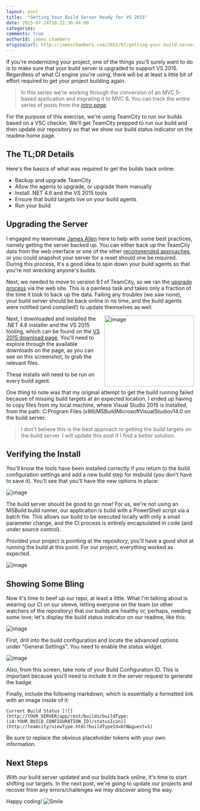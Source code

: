 ```yaml
---
layout: post
title:  "Getting Your Build Server Ready for VS 2015"
date: 2015-07-24T10:22:30-04:00
categories:
comments: true
authorId: james_chambers
originalurl: http://jameschambers.com/2015/07/getting-your-build-server-ready-for-vs-2015/
---
```


If you're modernizing your project, one of the things you'll surely want to do is to make sure that your build server is upgraded to support VS 2015. Regardless of what CI engine you're using, there will be at least a little bit of effort required to get your project building again.

<!--more-->

>In this series we're working through the conversion of an MVC 5-based application and migrating it to MVC 6. You can track the entire series of posts from the [_intro page_][1].

For the purpose of this exercise, we're using TeamCity to run our builds based on a VSC checkin. We'll get TeamCity prepped to run our build and then update our repository so that we show our build status indicator on the readme home page.

## The TL;DR Details

Here's the basics of what was required to get the builds back online:

* Backup and upgrade TeamCity
* Allow the agents to upgrade, or upgrade them manually
* Install .NET 4.6 and the VS 2015 tools
* Ensure that build targets live on your build agents
* Run your build

## Upgrading the Server

I engaged my teammate [James Allen][2] here to help with some best practices, namely getting the server backed up. You can either back up the TeamCity data from the web interface or one of the other [recommended approaches][3], or you could snapshot your server for a reset should one be required. During this process, it's a good idea to spin down your build agents so that you're not wrecking anyone's builds.

Next, we needed to move to version 9.1 of TeamCity, so we ran the [upgrade process][4] via the web site. This is a painless task and takes only a fraction of the time it took to back up the data. Failing any troubles (we saw none), your build server should be back online in no time, and the build agents were notified (and complied!) to update themselves as well.

<img width="240" height="191" title="image" align="right" style="margin: 0px 0px 0px 10px; border: 0px currentcolor; border-image: none; float: right; display: inline; background-image: none;" alt="image" src="http://jameschambers.com/wp-content/uploads/2015/07/image_thumb5.png" border="0" scale="0">Next, I downloaded and installed the .NET 4.6 installer and the VS 2015 tooling, which can be found on the [VS 2015 download page][6]. You'll need to explore through the available downloads on the page, as you can see on this screenshot, to grab the relevant files.

These installs will need to be run on every build agent.

One thing to note was that my original attempt to get the build running failed because of missing build targets at an expected location. I ended up having to copy files from my local machine, where Visual Studio 2015 is installed, from the path: C:Program Files (x86)MSBuildMicrosoftVisualStudiov14.0 on the build server.

>I don't believe this is the best approach to getting the build targets on the build server. I will update this post if I find a better solution.

## Verifying the Install

You'll know the tools have been installed correctly if you return to the build configuration settings and add a new build step for msbuild (you don't have to save it). You'll see that you'll have the new options in place:

![image][7]

The build server should be good to go now! For us, we're not using an MSBuild build runner, our application is build with a PowerShell script via a batch file. This allows our build to be executed locally with only a small parameter change, and the CI process is entirely encapsulated in code (and under source control).

Provided your project is pointing at the repository, you'll have a good shot at running the build at this point. For our project, everything worked as expected.

![image][8]

## Showing Some Bling

Now it's time to beef up our repo, at least a little. What I'm talking about is wearing our CI on our sleeve, letting everyone on the team (or other watchers of the repository) that our builds are healthy or, perhaps, needing some love; let's display the build status indicator on our readme, like this:

![image][9]

First, drill into the build configuration and locate the advanced options under "General Settings". You need to enable the status widget.

![image][10]

Also, from this screen, take note of your Build Configuration ID. This is important because you'll need to include it in the server request to generate the badge.

Finally, include the following markdown, which is essentially a formatted link with an image inside of it:

    Current Build Status [![](http://YOUR_SERVER/app/rest/builds/buildType:(id:YOUR_BUILD_CONFIGURATION_ID)/statusIcon)](http://teamcity/viewType.html?buildTypeId=btN&guest=1)

Be sure to replace the obvious placeholder tokens with your own information.

## Next Steps

With our build server updated and our builds back online, it's time to start shifting our targets. In the next post, we're going to update our projects and recover from any errors/challenges we may discover along the way.

Happy coding! ![Smile][11]

[1]: http://jameschambers.com/2015/07/upgrading-a-real-world-mvc-5-application-to-mvc-6/
[2]: http://www.clear-measure.com/our-team/
[3]: https://confluence.jetbrains.com/display/TCD9/TeamCity+Data+Backup
[4]: https://confluence.jetbrains.com/display/TCD9/Upgrade
[5]: http://jameschambers.com/wp-content/uploads/2015/07/image_thumb5.png "image"
[6]: https://www.visualstudio.com/downloads/download-visual-studio-vs
[7]: http://jameschambers.com/wp-content/uploads/2015/07/image14.png "image"
[8]: http://jameschambers.com/wp-content/uploads/2015/07/image15.png "image"
[9]: http://jameschambers.com/wp-content/uploads/2015/07/image16.png "image"
[10]: http://jameschambers.com/wp-content/uploads/2015/07/image17.png "image"
[11]: http://jameschambers.com/wp-content/uploads/2015/07/wlEmoticon-smile3.png
  